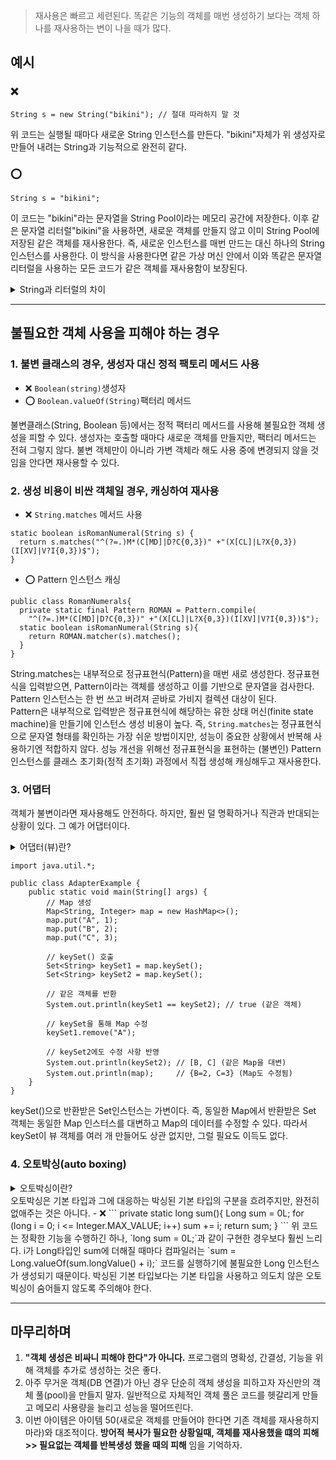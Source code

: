 > 재사용은 빠르고 세련된다. 똑같은 기능의 객체를 매번 생성하기 보다는 객체 하나를 재사용하는 변이 나을 때가 많다. 

## 예시
### ❌ 
```
String s = new String("bikini"); // 절대 따라하지 말 것
```
위 코드는 실행될 때마다 새로운 String 인스턴스를 만든다. "bikini"자체가 위 생성자로 만들어 내려는 String과 기능적으로 완전히 같다. 

### ⭕️ 
```
String s = "bikini";
```
이 코드는 "bikini"라는 문자열을 String Pool이라는 메모리 공간에 저장한다. 이후 같은 문자열 리터럴"bikini"을 사용하면, 새로운 객체를 만들지 않고 이미 String Pool에 저장된 같은 객체를 재사용한다. 
즉, 새로운 인스턴스를 매번 만드는 대신 하나의 String 인스턴스를 사용한다. 이 방식을 사용한다면 같은 가상 머신 안에서 이와 똑같은 문자열 리터럴을 사용하는 모든 코드가 같은 객체를 재사용함이 보장된다. 

<details>
  <summary>String과 리터럴의 차이</summary>
  <table>
    <thead>
      <tr>
        <th>특징</th>
        <th>문자열 리터럴</th>
        <th>String 객체</th>
      </tr>
    </thead>
    <tbody>
      <tr>
        <td>생성 방법</td>
        <td>"문자열"</td>
        <td>new String("문자열")</td>
      </tr>
      <tr>
        <td>저장 위치</td>
        <td>String Pool</td>
        <td>힙 메모리</td>
      </tr>
      <tr>
        <td>객체 재사용</td>
        <td>이미 존재하는 객체를 재사용</td>
        <td>매번 새로운 객체 생성</td>
      </tr>
      <tr>
        <td>효율성</td>
        <td>메모리와 속도 면에서 효율적</td>
        <td>메모리 낭비 가능성 있음</td>
      </tr>
      <tr>
        <td>비교 (==)</td>
        <td>같은 리터럴은 같은 객체를 참조</td>
        <td>항상 서로 다른 객체</td>
      </tr>
    </tbody>
  </table>
</details>

<hr>

## 불필요한 객체 사용을 피해야 하는 경우
### 1. 불변 클래스의 경우, 생성자 대신 정적 팩토리 메서드 사용
- ❌ `Boolean(string)`생성자  
- ⭕️ `Boolean.valueOf(String)`팩터리 메서드

불변클래스(String, Boolean 등)에서는 정적 팩터리 메서드를 사용해 불필요한 객체 생성을 피할 수 있다. 생성자는 호출할 때마다 새로운 객체를 만들지만, 팩터리 메서드는 전혀 그렇지 않다.
불변 객체만이 아니라 가변 객체라 해도 사용 중에 변경되지 않을 것임을 안다면 재사용할 수 있다.

### 2. 생성 비용이 비싼 객체일 경우, 캐싱하여 재사용
- ❌ `String.matches` 메서드 사용
```
static boolean isRomanNumeral(String s) {
  return s.matches("^(?=.)M*(C[MD]|D?C{0,3})" +"(X[CL]|L?X{0,3})(I[XV]|V?I{0,3})$");
}
```
- ⭕️ Pattern 인스턴스 캐싱
```
public class RomanNumerals{
  private static final Pattern ROMAN = Pattern.compile(
    "^(?=.)M*(C[MD]|D?C{0,3})" +"(X[CL]|L?X{0,3})(I[XV]|V?I{0,3})$");
  static boolean isRomanNumeral(String s){
    return ROMAN.matcher(s).matches();
  }
}
```
String.matches는 내부적으로 정규표현식(Pattern)을 매번 새로 생성한다. 정규표현식을 입력받으면, Pattern이라는 객체를 생성하고 이를 기반으로 문자열을 검사한다. Pattern 인스턴스는 한 번 쓰고 버려져 곧바로 가비지 컬렉션 대상이 된다.  
Pattern은 내부적으로 입력받은 정규표현식에 해당하는 유한 상태 머신(finite state machine)을 만들기에 인스턴스 생성 비용이 높다. 
즉, `String.matches`는 정규표현식으로 문자열 형태를 확인하는 가장 쉬운 방법이지만, 성능이 중요한 상황에서 반복해 사용하기엔 적합하지 않다.
성능 개선을 위해선 정규표현식을 표현하는 (불변인) Pattern 인스턴스를 클래스 초기화(정적 초기화) 과정에서 직접 생성해 캐싱해두고 재사용한다. 

### 3. 어댑터
객체가 불변이라면 재사용해도 안전하다. 하지만, 훨씬 덜 명확하거나 직관과 반대되는 상황이 있다. 그 예가 어댑터이다. 
<details>
  <summary>어댑터(뷰)란?</summary>
  어댑터는 다른 객체의 기능을 감싸거나 위임하여, 다른 인터페이스를 제공하는 객체이다. 
즉, **"중간다리 역할을 하는 객체"**이다

어댑터는 실제 작업을 뒷단의 객체에 넘기며, 자신은 단지 추가적인 인터페이스만 제공한다
어댑터를 사용하면 외부에서 뒷단 객체가 어떤 방식으로 동작하는지 몰라도 통일된 방식으로 사용할 수 있게 된다. 
- 예시:
Map의 keySet() 메서드:
Map 인터페이스의 keySet()은 Map의 모든 키를 담은 Set 객체를 반환한다. 
이 반환된 Set 객체는 실제 Map의 데이터를 직접 수정하거나 읽는 역할을 한다 즉, **Map의 인터페이스를 Set 형태로 어댑팅(전환)**한 것이다. 
</details>

```
import java.util.*;

public class AdapterExample {
    public static void main(String[] args) {
        // Map 생성
        Map<String, Integer> map = new HashMap<>();
        map.put("A", 1);
        map.put("B", 2);
        map.put("C", 3);

        // keySet() 호출
        Set<String> keySet1 = map.keySet();
        Set<String> keySet2 = map.keySet();

        // 같은 객체를 반환
        System.out.println(keySet1 == keySet2); // true (같은 객체)

        // keySet을 통해 Map 수정
        keySet1.remove("A");

        // keySet2에도 수정 사항 반영
        System.out.println(keySet2); // [B, C] (같은 Map을 대변)
        System.out.println(map);     // {B=2, C=3} (Map도 수정됨)
    }
}
```
keySet()으로 반환받은 Set인스턴스는 가변이다.  즉, 동일한 Map에서 반환받은 Set 객체는 동일한 Map 인스터스를 대변하고 Map의 데이터를 수정할 수 있다. 
따라서 keySet이 뷰 객체를 여러 개 만들어도 상관 없지만, 그럴 필요도 이득도 없다. 

### 4. 오토박싱(auto boxing)
<details>
  <summary>오토박싱이란?</summary>
  
자바에는 두 가지 타입의 데이터가 있다.  
- **기본 타입 (Primitive Type)**: `int`, `double`, `boolean`, `char` 등과 같은 원시 타입. 값 자체를 저장하며, 메모리와 성능 측면에서 효율적이다.  
- **래퍼 타입 (Wrapper Type)**: `Integer`, `Double`, `Boolean`, `Character` 등 기본 타입을 객체로 감싸는 클래스. 참조 타입(Reference Type)이고, 객체로서 동작하며 **컬렉션 클래스**(예: `List`, `Map`)와 같은 곳에서 사용할 수 있다.

오토박싱은 **기본 타입 → 래퍼 타입으로 자동 변환**하는 것을 말한다.

```java
int num = 10;               // 기본 타입
Integer boxedNum = num;     // 오토박싱: int → Integer

// 컴파일러는 오토박싱을 처리하기 위해 내부적으로 다음과 같은 코드를 생성:
Integer boxedNum = Integer.valueOf(num);
```
</details>
오토박싱은 기본 타입과 그에 대응하는 박싱된 기본 타입의 구분을 흐려주지만, 완전히 없애주는 것은 아니다. 
- ❌
```
private static long sum(){
  Long sum = 0L;
  for (long i = 0; i <= Integer.MAX_VALUE; i++)
    sum += i;
  return sum;
}
```
위 코드는 정확한 기능을 수행하긴 하나, `long sum = 0L;`과 같이 구현한 경우보다 훨씬 느리다. 
i가 Long타입인 sum에 더해질 때마다 컴파일러는 `sum = Long.valueOf(sum.longValue() + i);` 코드를 실행하기에 불필요한 Long 인스턴스가 생성되기 때문이다. 
박싱된 기본 타입보다는 기본 타입을 사용하고 의도치 않은 오토빅싱이 숨어들지 않도록 주의해야 한다. 

<hr>

## 마무리하며

1. **"객체 생성은 비싸니 피해야 한다"가 아니다.** 프로그램의 명확성, 간결성, 기능을 위해 객체를 추가로 생성하는 것은 좋다. 
2. 아주 무거운 객체(DB 연결)가 아닌 경우 단순히 객체 생성을 피하고자 자신만의 객체 풀(pool)을 만들지 말자. 일반적으로 자체적인 객체 풀은 코드를 헷갈리게 만들고 메모리 사용량을 늘리고 성능을 떨어뜨린다. 
3. 이번 아이템은 아이템 50(새로운 객체를 만들어야 한다면 기존 객체를 재사용하지 마라)와 대조적이다. **방어적 복사가 필요한 상황일때, 객체를 재사용했을 떄의 피해 >> 필요없는 객체를 반복생성 했을 때의 피해** 임을 기억하자. 



